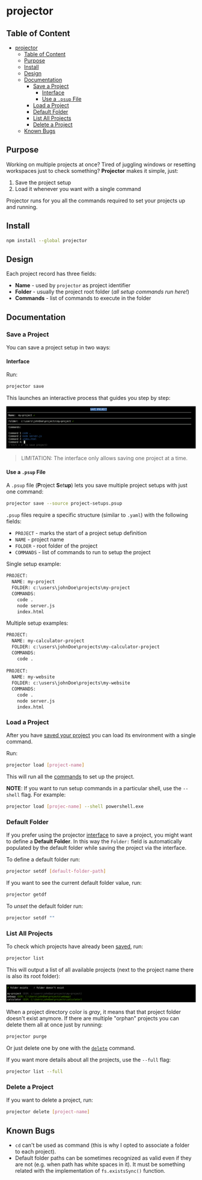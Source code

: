 # projector

## Table of Content

- [projector](#projector)
  - [Table of Content](#table-of-content)
  - [Purpose](#purpose)
  - [Install](#install)
  - [Design](#design)
  - [Documentation](#documentation)
    - [Save a Project](#save-a-project)
      - [Interface](#interface)
      - [Use a `.psup` File](#use-a-psup-file)
    - [Load a Project](#load-a-project)
    - [Default Folder](#default-folder)
    - [List All Projects](#list-all-projects)
    - [Delete a Project](#delete-a-project)
  - [Known Bugs](#known-bugs)


## Purpose

Working on multiple projects at once? Tired of juggling windows or resetting workspaces just to check something? **Projector** makes it simple, just:

1. Save the project setup
2. Load it whenever you want with a single command

Projector runs for you all the commands required to set your projects up and running.

## Install

```bash
npm install --global projector
```

## Design

Each project record has three fields:

- **Name** -  used by `projector` as project identifier
- **Folder** - usually the project root folder (_all setup commands run here!_)
- **Commands** - list of commands to execute in the folder

## Documentation

### Save a Project

You can save a project setup in two ways:

#### Interface

Run:

```bash
projector save
```

This launches an interactive process that guides you step by step:

![save interface](static/save-interface.png)

> LIMITATION: The interface only allows saving one project at a time.

#### Use a `.psup` File

A `.psup` file (**P**roject **S**et**up**) lets you save multiple project setups with just one command:

```bash
projector save --source project-setups.psup
```

`.psup` files require a specific structure (similar to `.yaml`) with the following fields:

- `PROJECT` - marks the start of a project setup definition
- `NAME` - project name
- `FOLDER` - root folder of the project
- `COMMANDS` - list of commands to run to setup the project

Single setup example:

```text
PROJECT:
  NAME: my-project
  FOLDER: c:\users\johnDoe\projects\my-project
  COMMANDS:
    code .
    node server.js
    index.html
```

Multiple setup examples:

```text
PROJECT:
  NAME: my-calculator-project
  FOLDER: c:\users\johnDoe\projects\my-calculator-project
  COMMANDS:
    code .

PROJECT:
  NAME: my-website
  FOLDER: c:\users\johnDoe\projects\my-website
  COMMANDS:
    code .
    node server.js
    index.html
```

### Load a Project

After you have [saved your project](#save-a-project) you can load its environment with a single command.

Run:

```bash
projector load [project-name]
```

This will run all the [commands](#design) to set up the project.

**NOTE**: If you want to run setup commands in a particular shell, use the `--shell` flag. For example:

```bash
projector load [projec-name] --shell powershell.exe
```

### Default Folder

If you prefer using the projector [interface](#interface) to save a project, you might want to define a **Default Folder**. In this way the `Folder:` field is automatically populated by the default folder while saving the project via the interface.

To define a default folder run:

```bash
projector setdf [default-folder-path]
```

If you want to see the current default folder value, run:

```bash
projector getdf
```

To _unset_ the default folder run:

```bash
projector setdf ""
```

### List All Projects

To check which projects have already been [saved](#save-a-project), run:

```bash
projector list
```

This will output a list of all available projects (next to the project name there is also its root folder):

![projects list](static/projects-list.png)

When a project directory color is _gray_, it means that that project folder doesn't exist anymore. If there are multiple "orphan" projects you can delete them all at once just by running:

```bash
projector purge
```

Or just delete one by one with the [`delete`](#delete-a-project) command.

If you want more details about all the projects, use the `--full` flag:

```bash
projector list --full
```

### Delete a Project

If you want to delete a project, run:

```bash
projector delete [project-name]
```

## Known Bugs

- `cd` can't be used as command (this is why I opted to associate a folder to each project).
- Default folder paths can be sometimes recognized as valid even if they are not (e.g. when path has white spaces in it). It must be something related with the implementation of `fs.existsSync()` function.
